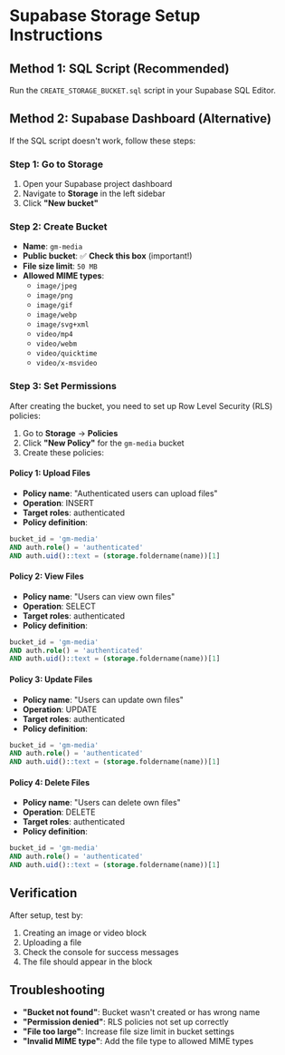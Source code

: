 # Supabase Storage Setup Instructions

## Method 1: SQL Script (Recommended)
Run the `CREATE_STORAGE_BUCKET.sql` script in your Supabase SQL Editor.

## Method 2: Supabase Dashboard (Alternative)
If the SQL script doesn't work, follow these steps:

### Step 1: Go to Storage
1. Open your Supabase project dashboard
2. Navigate to **Storage** in the left sidebar
3. Click **"New bucket"**

### Step 2: Create Bucket
- **Name**: `gm-media`
- **Public bucket**: ✅ **Check this box** (important!)
- **File size limit**: `50 MB`
- **Allowed MIME types**: 
  - `image/jpeg`
  - `image/png` 
  - `image/gif`
  - `image/webp`
  - `image/svg+xml`
  - `video/mp4`
  - `video/webm`
  - `video/quicktime`
  - `video/x-msvideo`

### Step 3: Set Permissions
After creating the bucket, you need to set up Row Level Security (RLS) policies:

1. Go to **Storage** → **Policies**
2. Click **"New Policy"** for the `gm-media` bucket
3. Create these policies:

#### Policy 1: Upload Files
- **Policy name**: "Authenticated users can upload files"
- **Operation**: INSERT
- **Target roles**: authenticated
- **Policy definition**:
```sql
bucket_id = 'gm-media' 
AND auth.role() = 'authenticated'
AND auth.uid()::text = (storage.foldername(name))[1]
```

#### Policy 2: View Files
- **Policy name**: "Users can view own files"
- **Operation**: SELECT
- **Target roles**: authenticated
- **Policy definition**:
```sql
bucket_id = 'gm-media' 
AND auth.role() = 'authenticated'
AND auth.uid()::text = (storage.foldername(name))[1]
```

#### Policy 3: Update Files
- **Policy name**: "Users can update own files"
- **Operation**: UPDATE
- **Target roles**: authenticated
- **Policy definition**:
```sql
bucket_id = 'gm-media' 
AND auth.role() = 'authenticated'
AND auth.uid()::text = (storage.foldername(name))[1]
```

#### Policy 4: Delete Files
- **Policy name**: "Users can delete own files"
- **Operation**: DELETE
- **Target roles**: authenticated
- **Policy definition**:
```sql
bucket_id = 'gm-media' 
AND auth.role() = 'authenticated'
AND auth.uid()::text = (storage.foldername(name))[1]
```

## Verification
After setup, test by:
1. Creating an image or video block
2. Uploading a file
3. Check the console for success messages
4. The file should appear in the block

## Troubleshooting
- **"Bucket not found"**: Bucket wasn't created or has wrong name
- **"Permission denied"**: RLS policies not set up correctly
- **"File too large"**: Increase file size limit in bucket settings
- **"Invalid MIME type"**: Add the file type to allowed MIME types
